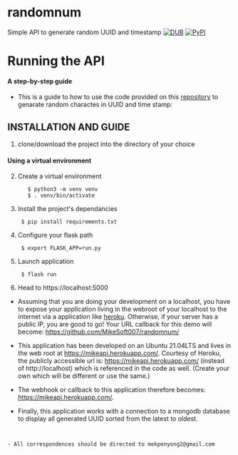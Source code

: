 # randomnum
Simple API to generate random UUID and timestamp
[![DUB](https://img.shields.io/dub/l/vibe-d.svg)]()
[![PyPI](https://img.shields.io/pypi/v/nine.svg)]()

# Running the API
#### A step-by-step guide

- This is a guide to how to use the code provided on this [repository](https://github.com/MikeSoft007/randomnum) to genarate random charactes in UUID and time stamp:

## INSTALLATION AND GUIDE

1. clone/download the project into the directory of your choice


#### Using a virtual environment

2. Create a virtual environment

          $ python3 -m venv venv
          $ . venv/bin/activate

1. Install the project's dependancies

        $ pip install requirements.txt           


1. Configure your flask path

        $ export FLASK_APP=run.py


1. Launch application

        $ flask run            

1. Head to https://localhost:5000

- Assuming that you are doing your development on a localhost, you have to expose your application living in the webroot of your localhost to the internet via a application like [heroku](https://dashboard.heroku.com/). Otherwise, if your server has a public IP, you are good to go! Your URL callback for this demo will become:
 https://github.com/MikeSoft007/randomnum/

- This application has been developed on an Ubuntu 21.04LTS and lives in the web root at https://mikeapi.herokuapp.com/. Courtesy of Heroku, the publicly accessible url is: https://mikeapi.herokuapp.com/ (instead of http://localhost) which is referenced in the code as well. 
(Create your own which will be different or use the same.)

- The webhook or callback to this application therefore becomes: 
https://mikeapi.herokuapp.com/. 

- Finally, this application works with a connection to a mongodb database to display all generated UUID sorted from the latest to oldest.
```


- All correspondences should be directed to mekpenyong2@gmail.com
